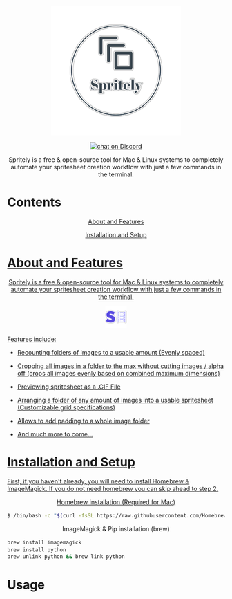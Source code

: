 <p align="center">
    <img src="https://raw.githubusercontent.com/science6uru/Spritely/main/my-image%20(2)%20(1).png" 
    alt = "Logo Image" height= "300" width= "300">
</p>
<p align="center">
    <a href="https://discord.gg/xVtbCuaGfM">
        <img src="https://img.shields.io/discord/419123358698045453?style=for-the-badge&logo=discord"
            alt="chat on Discord"></a>
</p>
<p align="center">
Spritely is a free & open-source tool for Mac & Linux systems to completely automate your spritesheet creation workflow with just a few commands in the terminal.

# Contents
</p>
<p align="center">
    <a href="https://github.com/science6uru/Spritely#about-and-features">
    About and Features

</p>
<p align="center">
    <a href="https://github.com/science6uru/Spritely#installation-and-setup">
    Installation and Setup



# About and Features
</p>
<p align="center">
Spritely is a free & open-source tool for Mac & Linux systems to completely automate your spritesheet creation workflow with just a few commands in the terminal. 


<p align="center">
    <img src="https://raw.githubusercontent.com/science6uru/Spritely/main/my-image%20(4)%20(1)%20(1).png" 
    alt = "Logo Image" height= "50" width= "50">

Features include:

- Recounting folders of images to a usable amount (Evenly spaced)

- Cropping all images in a folder to the max without cutting images / alpha off (crops all images evenly based on combined maximum dimensions)

- Previewing spritesheet as a .GIF File

- Arranging a folder of any amount of images into a usable spritesheet (Customizable grid specifications)

- Allows to add padding to a whole image folder
    
- And much more to come...

# Installation and Setup
First, if you haven't already, you will need to install Homebrew & ImageMagick. If you do not need homebrew you can skip ahead to step 2.
<p align="center">
Homebrew installation (Required for Mac)

```sh
$ /bin/bash -c "$(curl -fsSL https://raw.githubusercontent.com/Homebrew/install/HEAD/install.sh)"
```

<p align="center">
ImageMagick & Pip installation (brew)
    
```sh
brew install imagemagick
brew install python
brew unlink python && brew link python
```

# Usage
    
